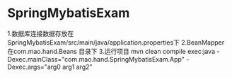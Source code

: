 # SpringMybatisExam


1.数据库连接数据存放在SpringMybatisExam/src/main/java/application.properties下
2.BeanMapper在com.mao.hand.Beans 目录下
3.运行项目
 mvn clean compile exec:java -Dexec.mainClass="com.mao.hand.SpringMybatisExam.App" -Dexec.args="arg0 arg1 arg2"
